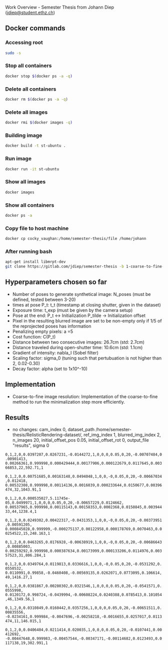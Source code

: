 Work Overview - Semester Thesis from Johann Diep (jdiep@student.ethz.ch)

Docker commands 
------------

### Accessing root

```bash
sudo -s
```

### Stop all containers
```bash
docker stop $(docker ps -a -q)
```

### Delete all containers
```bash
docker rm $(docker ps -a -q)
```

### Delete all images
```bash
docker rmi $(docker images -q)
```

### Building image
```bash
docker build -t st-ubuntu .
```

### Run image
```bash
docker run -it st-ubuntu
```

### Show all images
```bash
docker images
```

### Show all containers
```bash
docker ps -a
```

### Copy file to host machine
```bash
docker cp cocky_vaughan:/home/semester-thesis/file /home/johann
```

### After running bash
```bash
apt-get install libmrpt-dev
git clone https://gitlab.com/jdiep/semester-thesis -b 1-coarse-to-fine-implementation
```

Hyperparameters chosen so far
------------

* Number of poses to generate synthetical image: N_poses (must be defined, tested between 3-20)
* times at pose P_t: t_t (timestamp at closing shutter, given in the dataset)
* Exposure time: t_exp (must be given by the camera setup)
* Pose at the end: P_t <-> Initialization P_tilde -> Initialization offset 
* Pixel in the resulting blurred image are set to be non-empty only if 1/5 of the reprojected poses has information
* Penalizing empty pixels: a =5
* Cost function: C(P_t)
* Distance between two consecutive images: 26.7cm (std: 2.7cm)
* Distance traveled during open-shutter time: 10.6cm (std: 1.1cm)
* Gradient of intensity: nabla_I (Sobel filter)
* Scaling factor: sigma_0 (tuning such that pertubuation is not higher than 2, 0.02-0.30)
* Decay factor: alpha (set to 1x10^-10)



Implementation
------------

* Coarse-to-fine image resolution: Implementation of the coarse-to-fine method to run the minimalization step more efficiently. 

Results
------------

* no changes: cam_index 0, dataset_path /home/semester-thesis/RelisticRendering-dataset/, ref_img_index 1, blurred_img_index 2, n_images 20, initial_offset_pos 0.05, initial_offset_rot 0, output_file "results", sigma 0
 

`0,1,2,0,0.0397207,0.0267231,-0.0144272,1,0,0,0,0.05,0,20,-0.00707484,0.00901413,
0.00266361,0.999998,0.000429444,0.00177906,0.000122679,0.0117645,0.00366853,22,592.71,1`

`0,1,2,0,0.00751685,0.00163148,0.0494048,1,0,0,-0,0.05,0,20,-0.00667034,0.012418,
0.00532308,0.999998,0.00114136,0.0016039,0.000233644,0.0150677,0.00396474,32,1043.91,1`

`0,1,2,0,0.000535027,5.11745e-05,0.0499971,1,0,0,0,0.05,0,20,-0.00657229,0.0124662,
0.00537965,0.999998,0.00115143,0.00158353,0.0002368,0.0150845,0.00394433,44,1238.4,1`

`0,1,2,0,0.0249302,0.00422317,-0.0431353,1,0,0,-0,0.05,0,20,-0.00373951,0.00591205,
0.000845028,0.999999,-0.000275137,0.00122958,0.000178769,0.0070463,0.00254522,15,248.163,1`

`0,1,2,0,0.0463265,0.0176928,-0.00638919,1,0,0,-0,0.05,0,20,-0.00686643,0.00885003,
0.00259292,0.999998,0.000387634,0.00173999,0.000133206,0.0114976,0.00357523,31,806.284,1`

`0,1,2,0,0.0349764,0.0119813,0.0336616,1,0,0,-0,0.05,0,20,-0.0531292,0.0550532,
0.0110991,0.99858,-0.0460408,-0.00569135,0.0262071,0.0773095,0.106614,49,1416.27,1`

`0,1,2,0,0.0381867,0.00280302,0.0321546,1,0,0,0,0.05,0,20,-0.0541571,0.0555998,
0.0120172,0.998724,-0.0439994,-0.00608224,0.0240388,0.0785413,0.101054,46,1349.56,1`

`0,1,2,0,0.0310849,0.0160442,0.0357256,1,0,0,0,0.05,0,20,-0.00651511,0.00835556,
-0.0234161,0.999984,-0.0047696,-0.00258218,-0.0016655,0.0257017,0.0113474,11,146.015,1`

`0,1,2,0,0.0406404,0.0211414,0.020035,1,0,0,0,0.05,0,20,-0.0107441,0.00412692,
-0.00447648,0.999983,-0.00457544,-0.00347171,-0.00114682,0.0123493,0.0117138,19,302.991,1`
